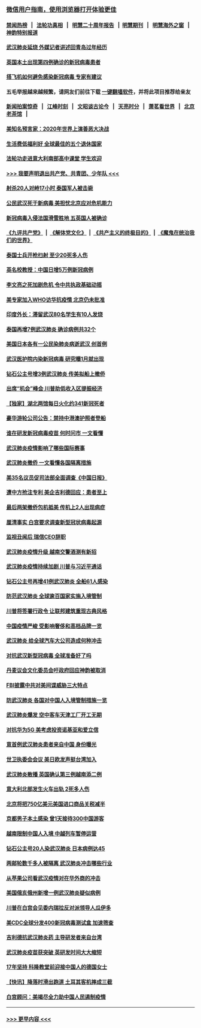 ### [微信用户指南，使用浏览器打开体验更佳](https://github.com/gfw-breaker/banned-news1/blob/master/indexes/wechat-guide.md?t=0)
#### [禁闻热榜](热点新闻.md?t=0)  &nbsp;&nbsp;|&nbsp;&nbsp; [法轮功真相](https://github.com/gfw-breaker/truth/blob/master/README.md?t=0) &nbsp;&nbsp;|&nbsp;&nbsp; [明慧二十周年报告](https://github.com/gfw-breaker/mh-reports/blob/master/README.md?t=0) &nbsp;&nbsp;|&nbsp;&nbsp;[明慧期刊](https://github.com/gfw-breaker/mh-qikan) &nbsp;&nbsp;|&nbsp;&nbsp; [明慧海外之窗](https://github.com/gfw-breaker/mh-news/blob/master/README.md?t=0) &nbsp;&nbsp;|&nbsp;&nbsp; [神韵特别报道](https://github.com/gfw-breaker/mh-news/blob/master/shenyun.md?t=0)
#### [武汉肺炎延烧 外媒记者讲述回青岛过年经历](../pages/nsc418/n11856159.md?t=02100133) 
#### [英国本土出现第四例确诊的新冠病毒患者](../pages/nsc418/n11855930.md?t=02100133) 
#### [搭飞机如何避免感染新冠病毒 专家有建议](../pages/nsc418/n11853427.md?t=02100133) 
#### 五毛举报越来越频繁，请网友们前往下载 [一键翻墙软件](https://github.com/gfw-breaker/ssr-accounts)，并将此项目推荐给亲友
#### [新闻拍案惊奇](https://github.com/gfw-breaker/banned-news1/blob/master/pages/link4.md) &nbsp;&nbsp;|&nbsp;&nbsp; [江峰时刻](https://github.com/gfw-breaker/banned-news1/blob/master/pages/link4.md) &nbsp;&nbsp;|&nbsp;&nbsp; [文昭谈古论今](https://github.com/gfw-breaker/banned-news1/blob/master/pages/link4.md) &nbsp;&nbsp;|&nbsp;&nbsp; [天亮时分](https://github.com/gfw-breaker/banned-news1/blob/master/pages/link4.md) &nbsp;&nbsp;|&nbsp;&nbsp; [萧茗看世界](https://github.com/gfw-breaker/banned-news1/blob/master/pages/link4.md) &nbsp;&nbsp;|&nbsp;&nbsp; [北京老茶馆](https://github.com/gfw-breaker/banned-news1/blob/master/pages/link4.md) &nbsp;&nbsp;|&nbsp;&nbsp; 
#### [美知名预言家：2020年世界上演善恶大决战](../pages/nsc418/n11855418.md?t=02100133) 
#### [生活费低福利好 全球最佳的五个退休国家](../pages/nsc418/n11848347.md?t=02100133) 
#### [法轮功走进意大利南部高中课堂 学生欢迎](../pages/nsc418/n11853859.md?t=02100133) 
#### [>>> 我要声明退出共产党、共青团、少年队 <<<](https://github.com/begood0513/goodnews/blob/master/quit/letter.md) 
#### [射杀20人对峙17小时 泰国军人被击毙](../pages/nsc418/n11854869.md?t=02100133) 
#### [公民武汉死于新病毒 美担忧北京应对危机能力](../pages/nsc418/n11854331.md?t=02100133) 
#### [新冠病毒入侵法国滑雪胜地 五英国人被确诊](../pages/nsc418/n11854307.md?t=02100133) 
#### [《九评共产党》](https://github.com/begood0513/9ping.md/blob/master/README.md) &nbsp;|&nbsp; [《解体党文化》](../../../../jtdwh.md/blob/master/README.md)  &nbsp;|&nbsp; [《共产主义的终极目的》](../../../../gczydzjmd.md/blob/master/README.md) &nbsp;|&nbsp; [《魔鬼在统治我们的世界》](../../../../mgztzwmdsj.md/blob/master/README.md) 
#### [泰国士兵开枪扫射 至少20死多人伤](../pages/nsc418/n11854276.md?t=02100133) 
#### [英名校教授：中国日增5万例新冠病例](../pages/nsc418/n11854174.md?t=02100133) 
#### [李文亮之死加剧危机 令中共执政基础动摇](../pages/nsc418/n11854003.md?t=02100133) 
#### [美专家加入WHO访华抗疫情 北京仍未批准](../pages/nsc418/n11854043.md?t=02100133) 
#### [印度外长：滞留武汉80名学生有10人发烧](../pages/nsc418/n11853821.md?t=02100133) 
#### [泰国再增7例武汉肺炎 确诊病例共32个](../pages/nsc418/n11853808.md?t=02100133) 
#### [美国日本各有一公民染肺炎病逝武汉 创首例](../pages/nsc418/n11853509.md?t=02100133) 
#### [武汉医护院内染新冠病毒 研究曝1月就出现](../pages/nsc418/n11852928.md?t=02100133) 
#### [钻石公主号增3例武汉肺炎 传美拟船上撤侨](../pages/nsc418/n11853240.md?t=02100133) 
#### [出席“机会”峰会 川普助低收入区提振经济](../pages/nsc418/n11853232.md?t=02100133) 
#### [【独家】湖北两馆每日火化约341新冠死者](../pages/nsc418/n11845444.md?t=02100133) 
#### [豪华游轮公司公告：禁持中港澳护照者登船](../pages/nsc418/n11852761.md?t=02100133) 
#### [谁在研发新冠病毒疫苗 何时问市 一文看懂](../pages/nsc418/n11852840.md?t=02100133) 
#### [武汉肺炎疫情影响了哪些国际赛事](../pages/nsc418/n11852441.md?t=02100133) 
#### [武汉肺炎撤侨 一文看懂各国隔离措施](../pages/nsc418/n11844216.md?t=02100133) 
#### [美35名议员促司法部全面调查《中国日报》](../pages/nsc418/n11852435.md?t=02100133) 
#### [遭中方抢注专利 美企吉利德回应：患者至上](../pages/nsc418/n11852037.md?t=02100133) 
#### [最后两架撤侨包机抵美 传机上2人出现病症](../pages/nsc418/n11852173.md?t=02100133) 
#### [厘清事实 白宫要求调查新型冠状病毒起源](../pages/nsc418/n11852106.md?t=02100133) 
#### [监视丑闻后 瑞信CEO辞职](../pages/nsc418/n11852127.md?t=02100133) 
#### [武汉肺炎疫情升级 越南交警酒测有新招](../pages/nsc418/n11851632.md?t=02100133) 
#### [武汉肺炎疫情持续加剧 川普与习近平通话](../pages/nsc418/n11851613.md?t=02100133) 
#### [钻石公主号再增41例武汉肺炎 全船61人感染](../pages/nsc418/n11850401.md?t=02100133) 
#### [防范武汉肺炎 全球逾百国家实施入境管制](../pages/nsc418/n11850557.md?t=02100133) 
#### [川普将签署行政令 让联邦建筑重现古典风格](../pages/nsc418/n11850654.md?t=02100133) 
#### [中国疫情严峻 受影响奢侈和高档品牌一览](../pages/nsc418/n11850319.md?t=02100133) 
#### [武汉肺炎 给全球汽车大公司造成何种冲击](../pages/nsc418/n11850056.md?t=02100133) 
#### [对抗武汉新型冠病毒 全球准备好了吗](../pages/nsc418/n11850142.md?t=02100133) 
#### [丹麦议会文化委员会吁政府回应神韵被取消](../pages/nsc418/n11849312.md?t=02100133) 
#### [FBI披露中共对美间谍威胁三大特点](../pages/nsc418/n11849700.md?t=02100133) 
#### [防武汉肺炎 各国对中国人入境管制措施一览](../pages/nsc418/n11838726.md?t=02100133) 
#### [武汉肺炎爆发 空中客车天津工厂开工无期](../pages/nsc418/n11849634.md?t=02100133) 
#### [对抗华为5G 美考虑投资诺基亚和爱立信](../pages/nsc418/n11849510.md?t=02100133) 
#### [意首例武汉肺炎患者来自中国 身份曝光](../pages/nsc418/n11849454.md?t=02100133) 
#### [世卫执委会会议 美日欧发声挺台湾加入](../pages/nsc418/n11849433.md?t=02100133) 
#### [武汉肺炎散播 英国确认第三例越南添二例](../pages/nsc418/n11849439.md?t=02100133) 
#### [意大利北部发生火车出轨 2死多人伤](../pages/nsc418/n11848999.md?t=02100133) 
#### [北京将把750亿美元美国进口商品关税减半](../pages/nsc418/n11848896.md?t=02100133) 
#### [京都男子本土感染 曾1天接待300中国游客](../pages/nsc418/n11848641.md?t=02100133) 
#### [越南限制中国人入境 中越列车暂停运营](../pages/nsc418/n11847844.md?t=02100133) 
#### [钻石公主号20人染武汉肺炎 日本病例达45](../pages/nsc418/n11847823.md?t=02100133) 
#### [两邮轮数千多人被隔离 武汉肺炎冲击哪些行业](../pages/nsc418/n11847456.md?t=02100133) 
#### [从苹果公司看武汉疫情对在华外商的冲击](../pages/nsc418/n11847586.md?t=02100133) 
#### [美国俄亥俄州新增一例武汉肺炎疑似病例](../pages/nsc418/n11847714.md?t=02100133) 
#### [川普在白宫会见委内瑞拉反对派领导人瓜伊多](../pages/nsc418/n11847391.md?t=02100133) 
#### [美CDC全球分发400新冠病毒测试盒 加速筛查](../pages/nsc418/n11847260.md?t=02100133) 
#### [吉利德抗武汉肺炎药 主导研发者来自台湾](../pages/nsc418/n11847064.md?t=02100133) 
#### [武汉肺炎疫苗获突破 英研发时间大大缩短](../pages/nsc418/n11846915.md?t=02100133) 
#### [17年坚持 科隆教堂前迎接中国人的德国女士](../pages/nsc418/n11846781.md?t=02100133) 
#### [【快讯】降落时滑出跑道 土耳其客机摔成三截](../pages/nsc418/n11847021.md?t=02100133) 
#### [白宫顾问：美竭尽全力助中国人民遏制疫情](../pages/nsc418/n11846756.md?t=02100133) 

----
#### [ >>> 更早内容 <<< ](../indexes/nsc418-earlier.md)

